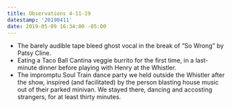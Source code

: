 ```yaml
---
title: Observations 4-11-19
datestamp: '20190411'
date: 2019-05-09 16:34:00 -05:00
---
```


- The barely audible tape bleed ghost vocal in the break of “So Wrong” by Patsy Cline.
- Eating a Taco Ball Cantina veggie burrito for the first time, in a last-minute dinner before playing with Henry at the Whistler.
- The impromptu Soul Train dance party we held outside the Whistler after the show, inspired (and facilitated) by the person blasting house music out of their parked minivan. We stayed there, dancing and accosting strangers, for at least thirty minutes.
